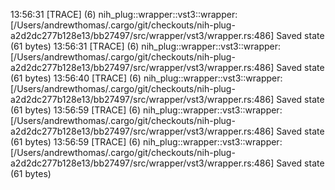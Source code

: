 
13:56:31 [TRACE] (6) nih_plug::wrapper::vst3::wrapper: [/Users/andrewthomas/.cargo/git/checkouts/nih-plug-a2d2dc277b128e13/bb27497/src/wrapper/vst3/wrapper.rs:486] Saved state (61 bytes)
13:56:31 [TRACE] (6) nih_plug::wrapper::vst3::wrapper: [/Users/andrewthomas/.cargo/git/checkouts/nih-plug-a2d2dc277b128e13/bb27497/src/wrapper/vst3/wrapper.rs:486] Saved state (61 bytes)
13:56:40 [TRACE] (6) nih_plug::wrapper::vst3::wrapper: [/Users/andrewthomas/.cargo/git/checkouts/nih-plug-a2d2dc277b128e13/bb27497/src/wrapper/vst3/wrapper.rs:486] Saved state (61 bytes)
13:56:59 [TRACE] (6) nih_plug::wrapper::vst3::wrapper: [/Users/andrewthomas/.cargo/git/checkouts/nih-plug-a2d2dc277b128e13/bb27497/src/wrapper/vst3/wrapper.rs:486] Saved state (61 bytes)
13:56:59 [TRACE] (6) nih_plug::wrapper::vst3::wrapper: [/Users/andrewthomas/.cargo/git/checkouts/nih-plug-a2d2dc277b128e13/bb27497/src/wrapper/vst3/wrapper.rs:486] Saved state (61 bytes)
